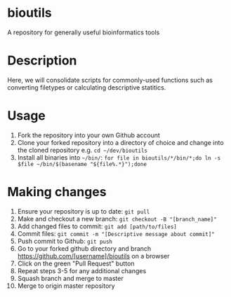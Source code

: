 # bioutils

A repository for generally useful bioinformatics tools

# Description

Here, we will consolidate scripts for commonly-used functions such as converting filetypes or calculating descriptive statitics.

# Usage

1. Fork the repository into your own Github account
2. Clone your forked repository into a directory of choice and change into the cloned repository e.g. `cd ~/dev/bioutils`
3. Install all binaries into `~/bin/`: `for file in bioutils/*/bin/*;do ln -s $file ~/bin/$(basename "${file%.*}");done`

# Making changes

1. Ensure your repository is up to date: `git pull`
2. Make and checkout a new branch: `git checkout -B "[branch_name]"`
3. Add changed files to commit: `git add [path/to/files]`
4. Commit files: `git commit -m "[Descriptive message about commit]"`
5. Push commit to Github: `git push`
6. Go to your forked github directory and branch https://github.com/[username]/bioutils on a browser
7. Click on the green "Pull Request" button
8. Repeat steps 3-5 for any additional changes
9. Squash branch and merge to master
10. Merge to origin master repository
